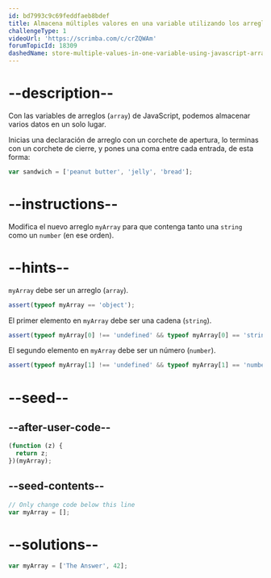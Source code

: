 ```yaml
---
id: bd7993c9c69feddfaeb8bdef
title: Almacena múltiples valores en una variable utilizando los arreglos de JavaScript
challengeType: 1
videoUrl: 'https://scrimba.com/c/crZQWAm'
forumTopicId: 18309
dashedName: store-multiple-values-in-one-variable-using-javascript-arrays
---
```


# --description--

Con las variables de arreglos (`array`) de JavaScript, podemos almacenar varios datos en un solo lugar.

Inicias una declaración de arreglo con un corchete de apertura, lo terminas con un corchete de cierre, y pones una coma entre cada entrada, de esta forma:

```js
var sandwich = ['peanut butter', 'jelly', 'bread'];
```

# --instructions--

Modifica el nuevo arreglo `myArray` para que contenga tanto una `string` como un `number` (en ese orden).

# --hints--

`myArray` debe ser un arreglo (`array`).

```js
assert(typeof myArray == 'object');
```

El primer elemento en `myArray` debe ser una cadena (`string`).

```js
assert(typeof myArray[0] !== 'undefined' && typeof myArray[0] == 'string');
```

El segundo elemento en `myArray` debe ser un número (`number`).

```js
assert(typeof myArray[1] !== 'undefined' && typeof myArray[1] == 'number');
```

# --seed--

## --after-user-code--

```js
(function (z) {
  return z;
})(myArray);
```

## --seed-contents--

```js
// Only change code below this line
var myArray = [];
```

# --solutions--

```js
var myArray = ['The Answer', 42];
```
